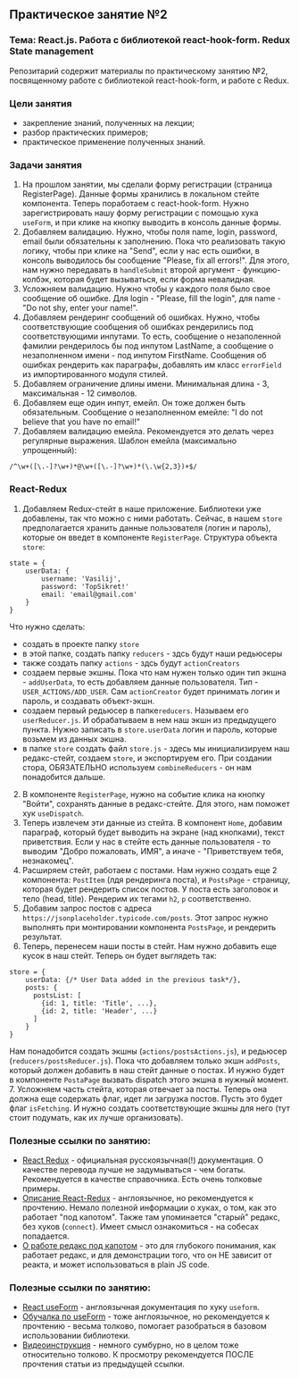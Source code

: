 ## Практическое занятие №2

### Тема: React.js. Работа с библиотекой react-hook-form. Redux State management

Репозитарий содержит материалы по практическому занятию №2, посвященному работе с библиотекой react-hook-form, и работе с Redux.

### Цели занятия
- закрепление знаний, полученных на лекции;
- разбор практических примеров;
- практическое применение полученных знаний.

### Задачи занятия
1. На прошлом занятии, мы сделали форму регистрации (страница RegisterPage). Данные формы хранились в локальном стейте компонента. Теперь поработаем с react-hook-form. Нужно зарегистрировать нашу форму регистрации с помощью хука `useForm`, и при клике на кнопку выводить в консоль данные формы.
2. Добавляем валидацию. Нужно, чтобы поля name, login, password, email были обязательны к заполнению. Пока что реализовать такую логику, чтобы при клике на "Send", если у нас есть ошибки, в консоль выводилось бы сообщение "Please, fix all errors!". Для этого, нам нужно передавать в `handleSubmit` второй аргумент - функцию-колбэк, которая будет вызываться, если форма невалидная.
3. Усложняем валидацию. Нужно чтобы у каждого поля было свое сообщение об ошибке. Для login - "Please, fill the login", для name - "Do not shy, enter your name!".
4. Добавляем рендеринг сообщений об ошибках. Нужно, чтобы соответствующие сообщения об ошибках рендерились под соответствующими инпутами. То есть, сообщение о незаполенной фамилии рендерилось бы под инпутом LastName, а сообщение о незаполненном имени - под инпутом FirstName. Сообщения об ошибках рендерить как параграфы, добавлять им класс `errorField` из импортированного модуля стилей.
5. Добавляем ограничение длины имени. Минимальная длина - 3, максимальная - 12 символов.
6. Добавляем еще один инпут, емейл. Он тоже должен быть обязательным. Сообщение о незаполненном емейле: "I do not believe that you have no email!"
7. Добавляем валидацию емейла. Рекомендуется это делать через регулярные выражения. Шаблон емейла (максимально упрощенный):
```
/^\w+([\.-]?\w+)*@\w+([\.-]?\w+)*(\.\w{2,3})+$/
```

### React-Redux

1. Добавляем Redux-стейт в наше приложение. Библиотеки уже добавлены, так что можно с ними работать. Сейчас, в нашем `store` предполагается хранить данные пользователя (логин и пароль), которые он введет в компоненте `RegisterPage`. Структура объекта `store`:
```
state = {
    userData: {
        username: 'Vasilij',
        password: 'TopSikret!'
        email: 'email@gmail.com'
    }
}
```

Что нужно сделать:
 - создать в проекте папку `store`
 - в этой папке, создать папку `reducers` - здсь будут наши редьюсеры
 - также создать папку `actions` - здсь будут `actionCreators`
 - создаем первые экшны. Пока что нам нужен только один тип экшна - `addUserData`, то есть добавляем данные пользователя. Тип - `USER_ACTIONS/ADD_USER`. Сам `actionCreator` будет принимать логин и пароль, и создавать объект-экшн.
 - создаем первый редьюсер в папке`reducers`. Называем его `userReducer.js`. И обрабатываем в нем наш экшн из предыдущего пункта. Нужно записать в `store.userData` логин и пароль, которые возьмем из данных экшна.
 - в папке `store` создать файл `store.js` - здесь мы инициализируем наш редакс-стейт, создаем `store`, и экспортируем его. При создании стора, ОБЯЗАТЕЛЬНО используем `combineReducers` - он нам понадобится дальше.
2. В компоненте `RegisterPage`, нужно на событие клика на кнопку "Войти", сохранять данные в редакс-стейте. Для этого, нам поможет хук `useDispatch`.
3. Теперь извлечем эти данные из стейта. В компонент `Home`, добавим параграф, который будет выводить на экране (над кнопками), текст приветствия. Если у нас в стейте есть данные пользователя - то выводим "Добро пожаловать, ИМЯ", а иначе - "Приветствуем тебя, незнакомец".
4. Расширяем стейт, работаем с постами. Нам нужно создать еще 2 компонента: `PostItem` (лдя рендеринга поста), и `PostsPage` - страницу, которая будет рендерить список постов. У поста есть заголовок и тело (head, title). Рендерим их тегами `h2`, `p` соответственно.
5. Добавим запрос постов с адреса `https://jsonplaceholder.typicode.com/posts`. Этот запрос нужно выполнять при монтировании компонента `PostsPage`, и рендерить результат.
6. Теперь, перенесем наши посты в стейт. Нам нужно добавить еще кусок в наш стейт. Теперь он будет выглядеть так:
```
store = {
    userData: {/* User Data added in the previous task*/},
    posts: {
      postsList: [
        {id: 1, title: 'Title', ...},
        {id: 2, title: 'Header', ...}
      ]
    }
}
```
Нам понадобится создать экшны (`actions/postsActions.js`), и редьюсер (`reducers/postsReducer.js`). Пока что добавляем только экшн `addPosts`, который должен добавить в наш стейт данные о постах. И нужно будет в компоненте `PostaPage` вызвать dispatch этого экшна в нужный момент.
7. Усложняем часть стейта, которая отвечает за посты. Теперь она должна еще содержать флаг, идет ли загрузка постов. Пусть это будет флаг `isFetching`. И нужно создать соответствующие экшны для него (тут стоит подумать, как их лучше организовать).


### Полезные ссылки по занятию:
 - [React Redux](https://ru.react-redux.js.org/introduction/getting-started) - официальная русскоязычная(!) документация. О качестве перевода лучше не задумываться - чем богаты. Рекомендуется в качестве справочника. Есть очень толковые примеры.
 - [Описание React-Redux](https://medium.com/swlh/react-redux-hooks-5e5dbb52d057) - англоязычное, но рекомендуется к прочтению. Немало полезной информации о хуках, о том, как это работает "под капотом". Также там упоминается "старый" редакс, без хуков (`connect`). Имеет смысл ознакомиться - на собесах попадается.
 - [О работе редакс под капотом](https://ivaneroshkin.medium.com/%D0%BA%D0%B0%D0%BA-%D1%80%D0%B0%D0%B1%D0%BE%D1%82%D0%B0%D0%B5%D1%82-redux-a967d8616398) - это для глубокого понимания, как работает редакс, и для демонстрации того, что он НЕ зависит от реакта, и может использоваться в plain JS code.


### Полезные ссылки по занятию:
 - [React useForm](https://www.react-hook-form.com/get-started/) - англоязычная документация по хуку `useform`.
 - [Обучалка по useForm](https://blog.logrocket.com/react-hook-form-complete-guide/) - тоже англоязычное, но рекомендуется к прочтению - весьма толково, помогает разобраться в базовом использовании библиотеки.
 - [Видеоинструкция](https://www.youtube.com/watch?v=1_4yH0C9iq0) - немного сумбурно, но в целом тоже относительно толково. К просмотру рекомендуется ПОСЛЕ прочтения статьи из предыдущей ссылки.
